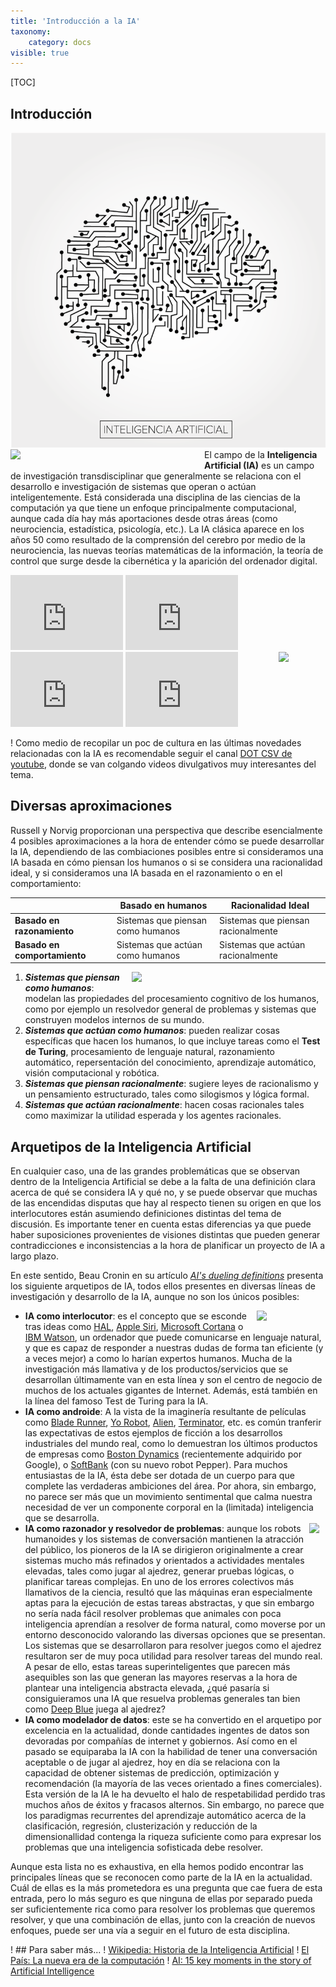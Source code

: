 ```yaml
---
title: 'Introducción a la IA'
taxonomy:
    category: docs
visible: true
---
```


[TOC]
## Introducción
![Minion](ia-imagen.png)
<img style="float:left;margin:0 10px 10px 0; width:300px" src="/ia-imagen.png" /> El campo de la **Inteligencia Artificial (IA)** es un campo de investigación transdisciplinar que generalmente se relaciona con el desarrollo e investigación de sistemas que operan o actúan inteligentemente. Está considerada una disciplina de las ciencias de la computación ya que tiene un enfoque principalmente computacional, aunque cada día hay más aportaciones desde otras áreas (como neurociencia, estadística, psicología, etc.). La IA clásica aparece en los años 50 como resultado de la comprensión del cerebro por medio de la neurociencia, las nuevas teorías matemáticas de la información, la teoría de control que surge desde la cibernética y la aparición del ordenador digital. 

<iframe width="180"  height="120" src="https://www.youtube.com/embed/Ut6gDw_Onwk" frameborder="0" allow="autoplay; encrypted-media" allowfullscreen></iframe>
<iframe width="180"  height="120" src="https://www.youtube.com/embed/kprlS_xVdsM" frameborder="0" allow="autoplay; encrypted-media" allowfullscreen></iframe>
<iframe width="180"  height="120" src="https://www.youtube.com/embed/PXmnuXA1lrc" frameborder="0" allow="autoplay; encrypted-media" allowfullscreen></iframe>
<iframe width="180"  height="120" src="https://www.youtube.com/embed/XQdt04iTfVI" frameborder="0" allow="autoplay; encrypted-media" allowfullscreen></iframe>

<img style="float: right;" src="https://yt3.ggpht.com/a-/AN66SAzIPtc5nxMnxMMxH7Z2pf9dZcHReiymkVhBKw=s288-mo-c-c0xffffffff-rj-k-no"  width=75px>

! Como medio de recopilar un poc de cultura en las últimas novedades relacionadas con la IA es recomendable seguir el canal [DOT CSV de youtube](https://www.youtube.com/channel/UCy5znSnfMsDwaLlROnZ7Qbg/featured), donde se van colgando videos divulgativos muy interesantes del tema.

## Diversas aproximaciones

Russell y Norvig proporcionan una perspectiva que describe esencialmente 4 posibles aproximaciones a la hora de entender cómo se puede desarrollar la IA, dependiendo de las combiaciones posibles entre si consideramos una IA basada en cómo piensan los humanos o si se considera una racionalidad ideal, y si consideramos una IA basada en el razonamiento o en el comportamiento:

 
| |**Basado en humanos**|**Racionalidad Ideal**|
|---|---|---|
|**Basado en razonamiento**|Sistemas que piensan  como humanos|Sistemas que piensan  racionalmente|
**Basado en comportamiento**|Sistemas que actúan  como humanos|Sistemas que actúan  racionalmente|


1. <img style="float:right;margin:0 10px 10px 0; width:300px"  src="http://www.atariarchives.org/deli/artificial_intelligence1.jpg"/> _**Sistemas que piensan como humanos**_: modelan las propiedades del procesamiento cognitivo de los humanos, como por ejemplo un resolvedor general de problemas y sistemas que construyen modelos internos de su mundo.
2.  _**Sistemas que actúan como humanos**_: pueden realizar cosas específicas que hacen los humanos, lo que incluye tareas como el **Test de Turing**, procesamiento de lenguaje natural, razonamiento automático, repersentación del conocimiento, aprendizaje automático, visión computacional y robótica.
3.  _**Sistemas que piensan racionalmente**_: sugiere leyes de racionalismo y un pensamiento estructurado, tales como silogismos y lógica formal. 
4.  _**Sistemas que actúan racionalmente**_: hacen cosas racionales tales como maximizar la utilidad esperada y los agentes racionales.

## Arquetipos de la Inteligencia Artificial
En cualquier caso, una de las grandes problemáticas que se observan dentro de la Inteligencia Artificial se debe a la falta de una definición clara acerca de qué se considera IA y qué no, y se puede observar que muchas de las encendidas disputas que hay al respecto tienen su origen en que los interlocutores están asumiendo definiciones distintas del tema de discusión. Es importante tener en cuenta estas diferencias ya que puede haber suposiciones provenientes de visiones distintas que pueden generar contradicciones e inconsistencias a la hora de planificar un proyecto de IA a largo plazo.

En este sentido, Beau Cronin en su artículo _[AI's dueling definitions](https://beta.oreilly.com/ideas/ais-dueling-definitions)_ presenta los siguiente arquetipos de IA, todos ellos presentes en diversas líneas de investigación y desarrollo de la IA, aunque no son los únicos posibles:

* <img style="float:right;margin:0 10px 10px 0; width:100px" src="http://www.ipodtotal.com/archivos/notas/eb7d_iris_9000_detail_0.jpg" />  **IA como interlocutor**: es el concepto que se esconde tras ideas como [HAL](https://es.wikipedia.org/wiki/HAL_9000), [Apple Siri](http://www.apple.com/es/ios/siri/), [Microsoft Cortana](https://es.wikipedia.org/wiki/Microsoft_Cortana) o [IBM Watson](http://www.ibm.com/smarterplanet/us/en/ibmwatson/), un ordenador que puede comunicarse en lenguaje natural, y que es capaz de responder a nuestras dudas de forma tan eficiente (y a veces mejor) a como lo harían expertos humanos. Mucha de la investigación más llamativa y de los productos/servicios que se desarrollan últimamente van en esta línea y son el centro de negocio de muchos de los actuales gigantes de Internet. Además, está también en la línea del famoso Test de Turing para la IA.
*   **IA como androide**: A la vista de la imaginería resultante de películas como [Blade Runner](https://es.wikipedia.org/wiki/Blade_Runner), [Yo Robot](https://es.wikipedia.org/wiki/Yo,_robot_(pel%C3%ADcula)), [Alien](https://es.wikipedia.org/wiki/Alien:_el_octavo_pasajero), [Terminator](https://es.wikipedia.org/wiki/The_Terminator), etc. es común tranferir las expectativas de estos ejemplos de ficción a los desarrollos industriales del mundo real, como lo demuestran los últimos productos de empresas como [Boston Dynamics](http://www.bostondynamics.com/) (recientemente adquirido por Google), o [SoftBank](https://www.aldebaran.com/en/a-robots/who-is-pepper) (con su nuevo robot Pepper). Para muchos entusiastas de la IA, ésta debe ser dotada de un cuerpo para que complete las verdaderas ambiciones del área. Por ahora, sin embargo, no parece ser más que un movimiento sentimental que calma nuestra necesidad de ver un componente corporal en la (limitada) inteligencia que se desarrolla.
*  <img style="float:right;margin:0 10px 10px 0" src="http://www.cs.us.es/~fsancho/images/2017-09/goodcomputerfunnel.jpg" />  **IA como razonador y resolvedor de problemas**: aunque los robots humanoides y los sistemas de conversación mantienen la atracción del público, los pioneros de la IA se dirigieron originalmente a crear sistemas mucho más refinados y orientados a actividades mentales elevadas, tales como jugar al ajedrez, generar pruebas lógicas, o planificar tareas complejas. En uno de los errores colectivos más llamativos de la ciencia, resultó que las máquinas eran especialmente aptas para la ejecución de estas tareas abstractas, y que sin embargo no sería nada fácil resolver problemas que animales con poca inteligencia aprendían a resolver de forma natural, como moverse por un entorno desconocido valorando las diversas opciones que se presentan. Los sistemas que se desarrollaron para resolver juegos como el ajedrez resultaron ser de muy poca utilidad para resolver tareas del mundo real. A pesar de ello, estas tareas superinteligentes que parecen más asequibles son las que generan las mayores reservas a la hora de plantear una inteligencia abstracta elevada, ¿qué pasaría si consiguieramos una IA que resuelva problemas generales tan bien como [Deep Blue](https://es.wikipedia.org/wiki/Deep_Blue_(computadora)) juega al ajedrez?
*   **IA como modelador de datos**: este se ha convertido en el arquetipo por excelencia en la actualidad, donde cantidades ingentes de datos son devoradas por compañías de internet y gobiernos. Así como en el pasado se equiparaba la IA con la habilidad de tener una conversación aceptable o de jugar al ajedrez, hoy en día se relaciona con la capacidad de obtener sistemas de predicción, optimización y recomendación (la mayoría de las veces orientado a fines comerciales). Esta versión de la IA le ha devuelto el halo de respetabilidad perdido tras muchos años de éxitos y fracasos alternos. Sin embargo, no parece que los paradigmas recurrentes del aprendizaje automático acerca de la clasificación, regresión, clusterización y reducción de la dimensionallidad contenga la riqueza suficiente como para expresar los problemas que una inteligencia sofisticada debe resolver.

Aunque esta lista no es exhaustiva, en ella hemos podido encontrar las principales líneas que se reconocen como parte de la IA en la actualidad. Cuál de ellas es la más prometedora es una pregunta que cae fuera de esta entrada, pero lo más seguro es que ninguna de ellas por separado pueda ser suficientemente rica como para resolver los problemas que queremos resolver, y que una combinación de ellas, junto con la creación de nuevos enfoques, puede ser una vía a seguir en el futuro de esta disciplina. 

! ## Para saber más...
! [Wikipedia: Historia de la Inteligencia Artificial](http://es.wikipedia.org/wiki/Historia\_de\_la\_inteligencia\_artificial)
! [El País: La nueva era de la computación](http://elpais.com/m/elpais/2015/07/02/eps/1435845247\_202110.html)
! [AI: 15 key moments in the story of Artificial Intelligence](http://www.bbc.co.uk/timelines/zq376fr)
